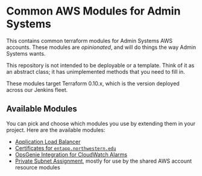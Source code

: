 # Common AWS Modules for Admin Systems
This contains common terraform modules for Admin Systems AWS accounts. These modules are *opinionated*, and will do things the way Admin Systems wants.

This repository is not intended to be deployable or a template. Think of it as an abstract class; it has unimplemented methods that you need to fill in.

These modules target Terraform 0.10.x, which is the version deployed across our Jenkins fleet.

## Available Modules
You can pick and choose which modules you use by extending them in your project. Here are the available modules:

- [Application Load Balancer](./alb)
- [Certificates for `entapp.northwestern.edu`](./entapp_certificate)
- [OpsGenie Integration for CloudWatch Alarms](./opsgenie)
- [Private Subnet Assignment](./private_subnet), mostly for use by the shared AWS account resource modules
